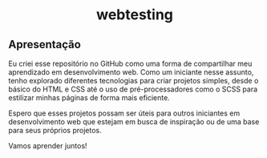 <h1 align="center">webtesting</h1>

## Apresentação

Eu criei esse repositório no GitHub como uma forma de compartilhar meu aprendizado em desenvolvimento web. Como um iniciante nesse assunto, tenho explorado diferentes tecnologias para criar projetos simples, desde o básico do HTML e CSS até o uso de pré-processadores como o SCSS para estilizar minhas páginas de forma mais eficiente.

Espero que esses projetos possam ser úteis para outros iniciantes em desenvolvimento web que estejam em busca de inspiração ou de uma base para seus próprios projetos. 

Vamos aprender juntos!

###
